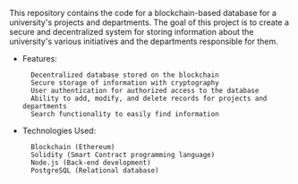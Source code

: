 This repository contains the code for a blockchain-based database for a university's projects and departments. The goal of this project is to create a secure and decentralized system for storing information about the university's various initiatives and the departments responsible for them.

- Features:

        Decentralized database stored on the blockchain
        Secure storage of information with cryptography
        User authentication for authorized access to the database
        Ability to add, modify, and delete records for projects and departments
        Search functionality to easily find information
        
- Technologies Used:

        Blockchain (Ethereum)
        Solidity (Smart Contract programming language)
        Node.js (Back-end development)
        PostgreSQL (Relational database)
